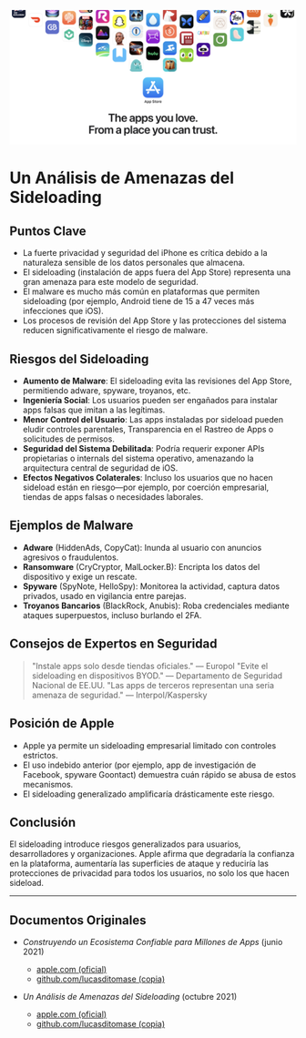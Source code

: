 ![Banner](../assets/banner.png)

# Un Análisis de Amenazas del Sideloading

## Puntos Clave

- La fuerte privacidad y seguridad del iPhone es crítica debido a la naturaleza sensible de los datos personales que almacena.
- El sideloading (instalación de apps fuera del App Store) representa una gran amenaza para este modelo de seguridad.
- El malware es mucho más común en plataformas que permiten sideloading (por ejemplo, Android tiene de 15 a 47 veces más infecciones que iOS).
- Los procesos de revisión del App Store y las protecciones del sistema reducen significativamente el riesgo de malware.

## Riesgos del Sideloading

- **Aumento de Malware**: El sideloading evita las revisiones del App Store, permitiendo adware, spyware, troyanos, etc.
- **Ingeniería Social**: Los usuarios pueden ser engañados para instalar apps falsas que imitan a las legítimas.
- **Menor Control del Usuario**: Las apps instaladas por sideload pueden eludir controles parentales, Transparencia en el Rastreo de Apps o solicitudes de permisos.
- **Seguridad del Sistema Debilitada**: Podría requerir exponer APIs propietarias o internals del sistema operativo, amenazando la arquitectura central de seguridad de iOS.
- **Efectos Negativos Colaterales**: Incluso los usuarios que no hacen sideload están en riesgo—por ejemplo, por coerción empresarial, tiendas de apps falsas o necesidades laborales.

## Ejemplos de Malware

- **Adware** (HiddenAds, CopyCat): Inunda al usuario con anuncios agresivos o fraudulentos.
- **Ransomware** (CryCryptor, MalLocker.B): Encripta los datos del dispositivo y exige un rescate.
- **Spyware** (SpyNote, HelloSpy): Monitorea la actividad, captura datos privados, usado en vigilancia entre parejas.
- **Troyanos Bancarios** (BlackRock, Anubis): Roba credenciales mediante ataques superpuestos, incluso burlando el 2FA.

## Consejos de Expertos en Seguridad

> "Instale apps solo desde tiendas oficiales." — Europol
> "Evite el sideloading en dispositivos BYOD." — Departamento de Seguridad Nacional de EE.UU.
> "Las apps de terceros representan una seria amenaza de seguridad." — Interpol/Kaspersky

## Posición de Apple

- Apple ya permite un sideloading empresarial limitado con controles estrictos.
- El uso indebido anterior (por ejemplo, app de investigación de Facebook, spyware Goontact) demuestra cuán rápido se abusa de estos mecanismos.
- El sideloading generalizado amplificaría drásticamente este riesgo.

## Conclusión

El sideloading introduce riesgos generalizados para usuarios, desarrolladores y organizaciones. Apple afirma que degradaría la confianza en la plataforma, aumentaría las superficies de ataque y reduciría las protecciones de privacidad para todos los usuarios, no solo los que hacen sideload.

---

## Documentos Originales

- *Construyendo un Ecosistema Confiable para Millones de Apps* (junio 2021)
  -  [apple.com (oficial)](https://www.apple.com/privacy/docs/Building_a_Trusted_Ecosystem_for_Millions_of_Apps.pdf)
  -  [github.com/lucasditomase (copia)](https://github.com/lucasditomase/app-restrictions/blob/main/summary.pdf)

- *Un Análisis de Amenazas del Sideloading* (octubre 2021)
  -  [apple.com (oficial)](https://www.apple.com/privacy/docs/Building_a_Trusted_Ecosystem_for_Millions_of_Apps_A_Threat_Analysis_of_Sideloading.pdf)
  -  [github.com/lucasditomase (copia)](https://github.com/lucasditomase/app-restrictions/blob/main/threat-analysis.pdf)
